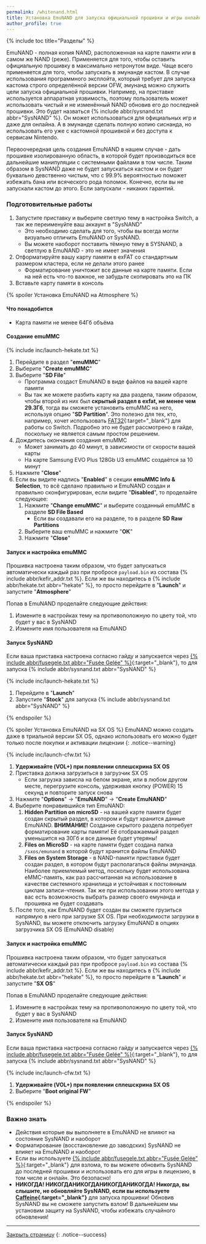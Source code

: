 ```yaml
---
permalink: /whitenand.html
title: Установка EmuNAND для запуска официальной прошивки и игры онлайн
author_profile: true
---
```

{% include toc title="Разделы" %}



EmuNAND - полная копия NAND, расположенная на карте памяти или в самом же NAND (реже). Применяется для того, чтобы оставить официальную прошивку в максимально нетронутом виде. Чаще всего применяется для того, чтобы запускать в эмунанде кастом. В случае использования программного эксплойта, который требует для запуска кастома строго определённой версии OFW, эмунанд можно служить цели запуска официальной прошивки. Например, на приставке используется аппаратная уязвимость, поэтому пользователь может использовать чистый и не изменённый NAND обновив его до последней прошивки. Это будет назваться {% include abbr/sysnand.txt abbr="SysNAND" %}. Он может использоваться для официальных игр и даже для онлайна. А в эмунанде сделать полную копию сиснанда, но использовать его уже с кастомной прошивкой и без доступа к сервисам Nintendo. 

Первоочередная цель создания EmuNAND в нашем случае - дать прошивке изолированную область, в которой будет производиться все дальнейшие манипуляции с системными файлами в том числе. Таким образом в SysNAND даже не будет запускаться кастом и он будет буквально девственно чистым, что с 99.9% вероятностью поможет избежать бана или всяческого рода поломок. Конечно, если вы не запускали кастом до этого. Если запускали - никаких гарантий.

### Подготовительные работы

1. Запустите приставку и выберите светлую тему в настройка Switch, а так же переименуйте ваш аккаунт в "SysNAND"
	* Это необходимо сделать для того, чтобы вы всегда могли визуально отличить EmuNAND от SysNAND.
	* Вы можете наоборот поставить тёмную тему в SYSNAND, а светлую в EmuNAND - это не имеет значения 
1. Отформатируйте вашу карту памяти в exFAT со стандартным размером кластера, если не делали этого ранее
	* Форматирование уничтожит все данные на карте памяти. Если на ней есть что-то важное, не забудьте скопировать это на ПК 
1. Вставьте карту памяти в консоль

{% spoiler Установка EmuNAND на Atmosphere %}

#### Что понадобится 

* Карта памяти не менее 64Гб объёма

#### Создание emuMMC

{% include inc/launch-hekate.txt %}
1. Перейдите в раздел "**emuMMC**"
1. Выберите "**Create emuMMC**"
1. Выберите "**SD File**"
	* Программа создаст EmuNAND в виде файлов на вашей карте памяти 
	* Вы так же можете разбить карту на два раздела, таким образом, чтобы второй из них был **скрытый раздел в exfat, не менее чем 29.3Гб**, тогда вы сможете установить emuMMC на него, используя опцию "**SD Partition**". Это полезно для тех, кто, например, хочет использовать [FAT32](http://customfw.xyz/format_sd){:target="_blank"} для работы со Switch. Подробно это не будет рассмотрено в гайде, поскольку не является самым простом решением. 
1. Дождитесь окончания создания emuMMC 
	* Может занимать до 40 минут, в зависимости от скорости вашей карты 
	* На карте Samsung EVO Plus 128Gb U3 emuMMC создаётся за 10 минут
1. Нажмите "**Close**"
1. Если вы видите надпись "**Enabled**" в секции **emuMMC Info & Selection**, то всё сделано правильно и EmuNAND создан и правильно сконфигурирован, если видите "**Disabled**", то проделайте следующее: 
	1. Нажмите "**Change emuMMC**" и выберите созданный emuMMC в разделе **SD File Based**
		* Если вы создавали его на разделе, то в разделе **SD Raw Partitions**
	1. Выберите ваш emuMMC и нажмите "**ОК**"
	1. Нажмите "**Close**"
	
#### Запуск и настройка emuMMC

Прошивка настроена таким образом, что будет запускаться автоматически каждый раз при пробросе `payload.bin` из состава {% include abbr/kefir_addr.txt %}. Если же вы находитесь в {% include abbr/hekate.txt abbr="hekate" %}, то просто перейдите в "**Launch**" и запустите "**Atmosphere**"

Попав в EmuNAND проделайте следующие действия: 
1. Измените в настройках тему на противоположную по цвету той, что будет у вас в SysNAND
1. Измените имя пользователя на EmuNAND 

#### Запуск SysNAND 

Если ваша приставка настроена согласно гайду и запускается через [{% include abbr/fusegele.txt abbr="Fusée Gelée" %}](fusee-gelee){:target="_blank"}, то для запуска {% include abbr/sysnand.txt abbr="SysNAND" %} 

{% include inc/launch-hekate.txt %}
1. Перейдите в "**Launch**"
1. Запустите "**Stock**" для запуска {% include abbr/sysnand.txt abbr="SysNAND" %} 

{% endspoiler %}
	
{% spoiler Установка EmuNAND на SX OS %}
EmuNAND можно создать даже в триальной версии SX OS, однако использовать его можно будет только после покупки и активации лицензии
{: .notice--warning}

{% include inc/launch-cfw.txt %}
1. **Удерживайте (VOL+) при появлении сплешскрина SX OS**
1. Приставка должна загрузиться в загрузчик SX OS
	* Если загрузка зависла на белом экране, или в любом другом месте, перегрузите консоль, удерживая кнопку (POWER) 15 секунд и повторите запуск снова
1. Нажмите "**Options**" -> "**EmuNAND**" -> "**Create EmuNAND**"
1. Выберите понравившийся тип EmuNAND: 
	1. **Hidden Partition on microSD** - на вашей карте памяти будет создан скрытый раздел, в котором и будут хранится данные EmuNAND. **ВНИМАНИЕ!** Создание скрытого раздела потребует форматирование карты памяти! Её отображаемый раздел уменьшится на 30Гб и все данные будет утеряны! 
	1. **Files on MicroSD** - на карте памяти будет создана папка `/sxos/emunand` в которой будут хранится файлы EmuNAND
	1. **Files on System Storage** - в NAND-памяти приставки будет создан раздел, в котором будут располагаться файлы эмунанда. Наиболее приемлемый метод, поскольку будет использована eMMC-память, как раз рассчитанная на использование в качестве системного хранилища и устойчивая к постоянным циклам записи-чтения. Так же при использовании этого метода у вас есть возможность выбрать размер своего емунанда и прошивка не будет создавать 
1. После того, как EmuNAND будет создан вы сможете грузиться напрямую в него при загрузке SX OS. При необходимости загрузки в SysNAND, вы можете отключить загрузку EmuNAND в опциях загрузчика SX OS (EmuNAND disable)

#### Запуск и настройка emuMMC

Прошивка настроена таким образом, что будет запускаться автоматически каждый раз при пробросе `payload.bin` из состава {% include abbr/kefir_addr.txt %}. Если же вы находитесь в {% include abbr/hekate.txt abbr="hekate" %}, то просто перейдите в "**Launch**" и запустите "**SX OS**"

Попав в EmuNAND проделайте следующие действия: 
1. Измените в настройках тему на противоположную по цвету той, что будет у вас в SysNAND
1. Измените имя пользователя на EmuNAND 

#### Запуск SysNAND 

Если ваша приставка настроена согласно гайду и запускается через [{% include abbr/fusegele.txt abbr="Fusée Gelée" %}](fusee-gelee){:target="_blank"}, то для запуска {% include abbr/sysnand.txt abbr="SysNAND" %} 

{% include inc/launch-cfw.txt %}
1. **Удерживайте (VOL+) при появлении сплешскрина SX OS**
1. Выберите "**Boot original FW**"

{% endspoiler %}

### Важно знать
* Действия которые вы выполняете в EmuNAND не влияют на состояние SysNAND и наоборот
* Форматирование (восстановление до заводских) SysNAND не влияет на EmuNAND и наоборот
* Если вы используете [{% include abbr/fusegele.txt abbr="Fusée Gelée" %}](fusee-gelee){:target="_blank"} для взлома, то вы можете обновить SysNAND до последней прошивки и использовать его для игры в лицензию, в том числе и онлайн. Это безопасно!
* **НИКОГДА! НИКОГДАНИКОГДАНИКОГДАНИКОГДА! Никогда, вы слышите, не обновляйте SysNAND, если вы используете [Caffeine](caffeine){:target="_blank"}** для запуска прошивки! Обновив SysNAND вы не сможете запустить взлом! В дальнейшем мы установим защиту на SysNAND, чтобы избежать случайного обновления! 

___

[Закрыть страницу](javascript:window.close();)
{: .notice--success}